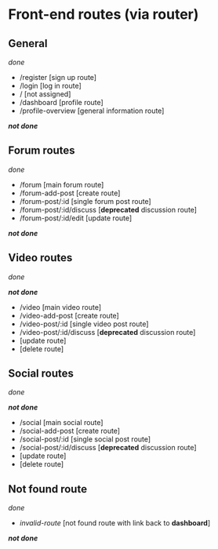 # Front-end routes (via router)

## General
_done_
+ /register [sign up route]
+ /login [log in route]
+ / [not assigned]
+ /dashboard [profile route]
+ /profile-overview [general information route]

___not done___
<!-- All caught up -->

## Forum routes

_done_
+ /forum [main forum route]
+ /forum-add-post [create route]
+ /forum-post/:id [single forum post route]
+ /forum-post/:id/discuss [__deprecated__ discussion route]
+ /forum-post/:id/edit [update route]

___not done___
<!-- All caught up -->

## Video routes

_done_

<!-- To do -->

___not done___
+ /video [main video route]
+ /video-add-post [create route]
+ /video-post/:id [single video post route]
+ /video-post/:id/discuss [__deprecated__ discussion route]
+ [update route]
+ [delete route]

## Social routes

_done_

<!-- To do -->

___not done___
+ /social [main social route]
+ /social-add-post [create route]
+ /social-post/:id [single social post route]
+ /social-post/:id/discuss [__deprecated__ discussion route]
+ [update route]
+ [delete route]

## Not found route

_done_

+ _invalid-route_ [not found route with link back to __dashboard__]

___not done___
<!-- All caught up -->
